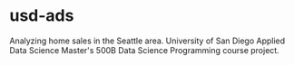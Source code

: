 # usd-ads
Analyzing home sales in the Seattle area. University of San Diego Applied Data Science Master's 500B Data Science Programming course project. 
